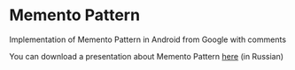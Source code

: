 # Memento Pattern

Implementation of Memento Pattern in Android from Google with comments

You can download a presentation about Memento Pattern [here](https://docs.google.com/presentation/d/1w3MigRGzJfzK-LgYqMQFSsUzhS3k5mnNKt2lUDZB4sI/edit?usp=sharing) (in Russian)
